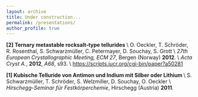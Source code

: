 ```yaml
---
layout: archive
title: Under construction...
permalink: /presentations/
author_profile: true
---
```



<b>[2] Ternary metastable rocksalt-type tellurides</b> \\
       O. Oeckler, T. Schröder, R. Rosenthal, S. Schwarzmüller, C. Petermayer, D. Souchay, S. Grott \\
       <i>27th European Crystallographic Meeting, ECM 27</i>, Bergen (Norway) <b>2012</b>. \\
       <i>Acta Cryst A.</i>, <b>2012</b>, <i>A68</i>, s93. \\
       <a href="https://scripts.iucr.org/cgi-bin/paper?a50281">https://scripts.iucr.org/cgi-bin/paper?a50281</a>


<b>[1] Kubische Telluride von Antimon und Indium mit Silber oder Lithium </b> \\
       S. Schwarzmüller, T. Schröder, S. Welzmiller, D. Souchay, O. Oeckler \\
       <i>Hirschegg-Seminar für Festkörperchemie</i>, Hirschegg (Austria) <b>2011</b>. 
       


